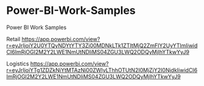 # Power-BI-Work-Samples
Power BI Work Samples

Retail
https://app.powerbi.com/view?r=eyJrIjoiY2U0YTQyNDYtYTY3Zi00MDNkLTk1ZTItMjQ2ZmFlY2UyYTlmIiwidCI6ImRjOGI2M2Y2LWE1NmUtNDliMS04ZGU3LWQ2ODQyMjlhYTkwYyJ9

Logistics
https://app.powerbi.com/view?r=eyJrIjoiYTg1ZDZkNjYtMTAzNi00ZWIyLThhOTUtN2I0MjZjY2I0NjdkIiwidCI6ImRjOGI2M2Y2LWE1NmUtNDliMS04ZGU3LWQ2ODQyMjlhYTkwYyJ9
